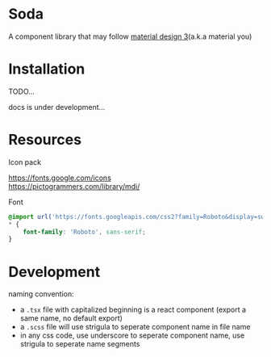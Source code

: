 # Soda

A component library that may follow [material design 3](https://m3.material.io/components)(a.k.a material you)

# Installation

TODO...

docs is under development...

# Resources

Icon pack

<https://fonts.google.com/icons>  
<https://pictogrammers.com/library/mdi/>

Font

```css
@import url('https://fonts.googleapis.com/css2?family=Roboto&display=swap');
* {
    font-family: 'Roboto', sans-serif;
}
```

# Development

naming convention:

-   a `.tsx` file with capitalized beginning is a react component (export a same name, no default export)
-   a `.scss` file will use strigula to seperate component name in file name
-   in any css code, use underscore to seperate component name, use strigula to seperate name segments
